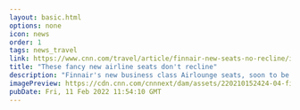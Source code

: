 ```yaml
---
layout: basic.html
options: none
icon: news
order: 1
tags: news_travel
link: https://www.cnn.com/travel/article/finnair-new-seats-no-recline/index.html
title: "These fancy new airline seats don't recline"
description: "Finnair's new business class Airlounge seats, soon to be rolled out across its A330 and A350 fleets, don't recline. Instead, passengers will be provided with cushions and padding to achieve their preferred positions."
imagePreview: https://cdn.cnn.com/cnnnext/dam/assets/220210152424-04-finnair-business-class-handout-video-synd-2.jpg
pubDate: Fri, 11 Feb 2022 11:54:10 GMT
---
```

